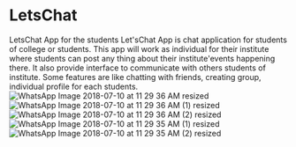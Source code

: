# LetsChat
LetsChat App for the students
Let'sChat App is chat application for students of college or students. This app will work as individual for their institute where students can post any thing about their institute'events happening there. It also provide interface to communicate with others students of institute. Some features are like chatting with friends, creating group, individual profile for each students.
![WhatsApp Image 2018-07-10 at 11 29 36 AM resized](https://user-images.githubusercontent.com/23522319/54437784-6db9cd00-475b-11e9-8e67-d984c77b15ea.jpeg)
![WhatsApp Image 2018-07-10 at 11 29 36 AM (1) resized](https://user-images.githubusercontent.com/23522319/54437799-73afae00-475b-11e9-93ef-180fa4875c12.jpeg)
![WhatsApp Image 2018-07-10 at 11 29 36 AM (2) resized](https://user-images.githubusercontent.com/23522319/54437843-8aee9b80-475b-11e9-89a8-dbc3b8b8fa53.jpeg)
![WhatsApp Image 2018-07-10 at 11 29 35 AM (1) resized](https://user-images.githubusercontent.com/23522319/54437862-904be600-475b-11e9-8b70-e598c6ed1d58.jpeg)
![WhatsApp Image 2018-07-10 at 11 29 35 AM (2) resized](https://user-images.githubusercontent.com/23522319/54437912-ad80b480-475b-11e9-9b21-8026959069b8.jpeg)
